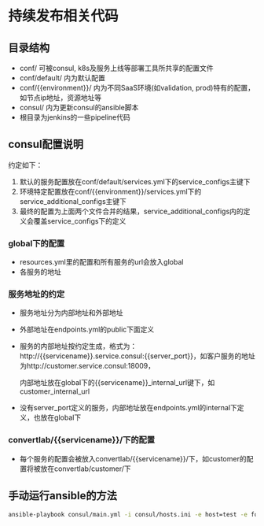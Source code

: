 # 持续发布相关代码

## 目录结构

- conf/ 可被consul, k8s及服务上线等部署工具所共享的配置文件
- conf/default/ 内为默认配置
- conf/{{environment}}/ 内为不同SaaS环境(如validation, prod)特有的配置，如节点ip地址，资源地址等
- consul/ 内为更新consul的ansible脚本
- 根目录为jenkins的一些pipeline代码

## consul配置说明

约定如下：
1. 默认的服务配置放在conf/default/services.yml下的service_configs主键下
2. 环境特定配置放在conf/{{environment}}/services.yml下的service_additional_configs主键下
3. 最终的配置为上面两个文件合并的结果，service_additional_configs内的定义会覆盖service_configs下的定义

### global下的配置

- resources.yml里的配置和所有服务的url会放入global
- 各服务的地址

### 服务地址的约定

- 服务地址分为内部地址和外部地址
- 外部地址在endpoints.yml的public下面定义
- 服务的内部地址按约定生成，格式为：http://{{servicename}}.service.consul:{{server_port}}，如客户服务的地址为http://customer.service.consul:18009，

   内部地址放在global下的{{servicename}}_internal_url键下，如customer_internal_url

- 没有server_port定义的服务，内部地址放在endpoints.yml的internal下定义，也放在global下


### convertlab/{{servicename}}/下的配置

- 每个服务的配置会被放入convertlab/{{servicename}}/下，如customer的配置将被放在convertlab/customer/下

## 手动运行ansible的方法

```sh
ansible-playbook consul/main.yml -i consul/hosts.ini -e host=test -e folder=test

```